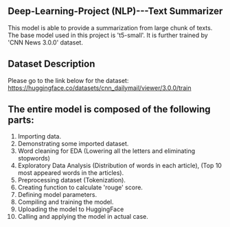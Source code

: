 ## Deep-Learning-Project (NLP)---Text Summarizer

This model is able to provide a summarization from large chunk of texts. The base model used in this project is 't5-small'. It is further trained by 'CNN News 3.0.0' dataset.

## Dataset Description
Please go to the link below for the dataset:
https://huggingface.co/datasets/cnn_dailymail/viewer/3.0.0/train

## The entire model is composed of the following parts:

1. Importing data.
2. Demonstrating some imported dataset.
3. Word cleaning for EDA (Lowering all the letters and eliminating stopwords)
4. Exploratory Data Analysis (Distribution of words in each article), (Top 10 most appeared words in the articles).
5. Preprocessing dataset (Tokenization).
6. Creating function to calculate 'rouge' score.
7. Defining model parameters.
8. Compiling and training the model.
9. Uploading the model to HuggingFace 
10. Calling and applying the model in actual case.

